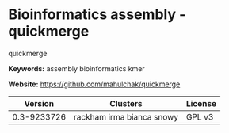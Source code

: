 # Bioinformatics assembly - quickmerge

quickmerge

**Keywords:** assembly bioinformatics kmer

**Website:** <https://github.com/mahulchak/quickmerge>

| Version | Clusters | License |
| ------- | -------- | ------- |
| 0.3-9233726 | rackham irma bianca snowy | GPL v3 |
